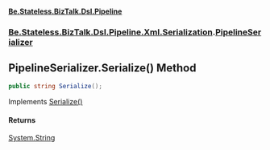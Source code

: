 #### [Be.Stateless.BizTalk.Dsl.Pipeline](README.md 'README')
### [Be.Stateless.BizTalk.Dsl.Pipeline.Xml.Serialization](Be.Stateless.BizTalk.Dsl.Pipeline.Xml.Serialization.md 'Be.Stateless.BizTalk.Dsl.Pipeline.Xml.Serialization').[PipelineSerializer](PipelineSerializer.md 'Be.Stateless.BizTalk.Dsl.Pipeline.Xml.Serialization.PipelineSerializer')

## PipelineSerializer.Serialize() Method

```csharp
public string Serialize();
```

Implements [Serialize()](https://docs.microsoft.com/en-us/dotnet/api/Be.Stateless.BizTalk.Dsl.IDslSerializer.Serialize 'Be.Stateless.BizTalk.Dsl.IDslSerializer.Serialize')

#### Returns
[System.String](https://docs.microsoft.com/en-us/dotnet/api/System.String 'System.String')